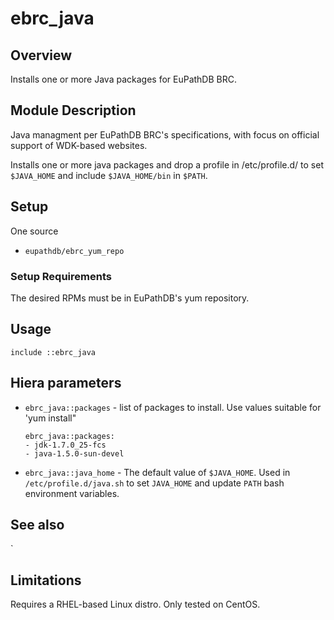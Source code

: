 # ebrc_java

## Overview

Installs one or more Java packages for EuPathDB BRC.

## Module Description

Java managment per EuPathDB BRC's specifications, with focus on official 
support of WDK-based websites.

Installs one or more java packages and drop a profile in /etc/profile.d/ to set
`$JAVA_HOME` and include `$JAVA_HOME/bin` in `$PATH`.

## Setup

One source
   - `eupathdb/ebrc_yum_repo`

### Setup Requirements


The desired RPMs must be in EuPathDB's yum repository.

## Usage

`include ::ebrc_java`

## Hiera parameters

  - `ebrc_java::packages` - list of packages to install. Use values suitable for 'yum install"
  
        ebrc_java::packages:
        - jdk-1.7.0_25-fcs
        - java-1.5.0-sun-devel

  - `ebrc_java::java_home` - The default value of `$JAVA_HOME`. Used in `/etc/profile.d/java.sh` to set `JAVA_HOME` and update `PATH` bash environment variables.

## See also

`

## Limitations

Requires a RHEL-based Linux distro. Only tested on CentOS.
